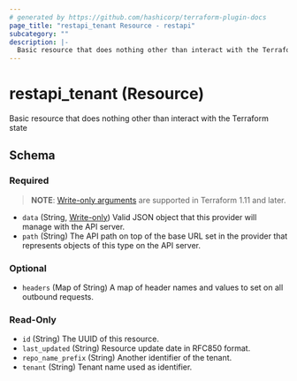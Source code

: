 ```yaml
---
# generated by https://github.com/hashicorp/terraform-plugin-docs
page_title: "restapi_tenant Resource - restapi"
subcategory: ""
description: |-
  Basic resource that does nothing other than interact with the Terraform state
---
```


# restapi_tenant (Resource)

Basic resource that does nothing other than interact with the Terraform state



<!-- schema generated by tfplugindocs -->
## Schema

### Required

> **NOTE**: [Write-only arguments](https://developer.hashicorp.com/terraform/language/resources/ephemeral#write-only-arguments) are supported in Terraform 1.11 and later.

- `data` (String, [Write-only](https://developer.hashicorp.com/terraform/language/resources/ephemeral#write-only-arguments)) Valid JSON object that this provider will manage with the API server.
- `path` (String) The API path on top of the base URL set in the provider that represents objects of this type on the API server.

### Optional

- `headers` (Map of String) A map of header names and values to set on all outbound requests.

### Read-Only

- `id` (String) The UUID of this resource.
- `last_updated` (String) Resource update date in RFC850 format.
- `repo_name_prefix` (String) Another identifier of the tenant.
- `tenant` (String) Tenant name used as identifier.
